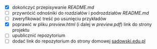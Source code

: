- [x] dokończyć przepisywanie _README.md_
- [ ] przywrócić odnośniki do rozdziałów i podrozdziałów _README.md_
- [ ] zweryfikować treść po usunięciu przykładów
- [x] poprawić w pliku _preview.html_ (i dalej w _preview.pdf_) link do strony projektu
- [ ] upublicznić repozytorium
- [ ] dodać link do repozytorium do strony domowej [sadowski.edu.pl](https://www.sadowski.edu.pl)
